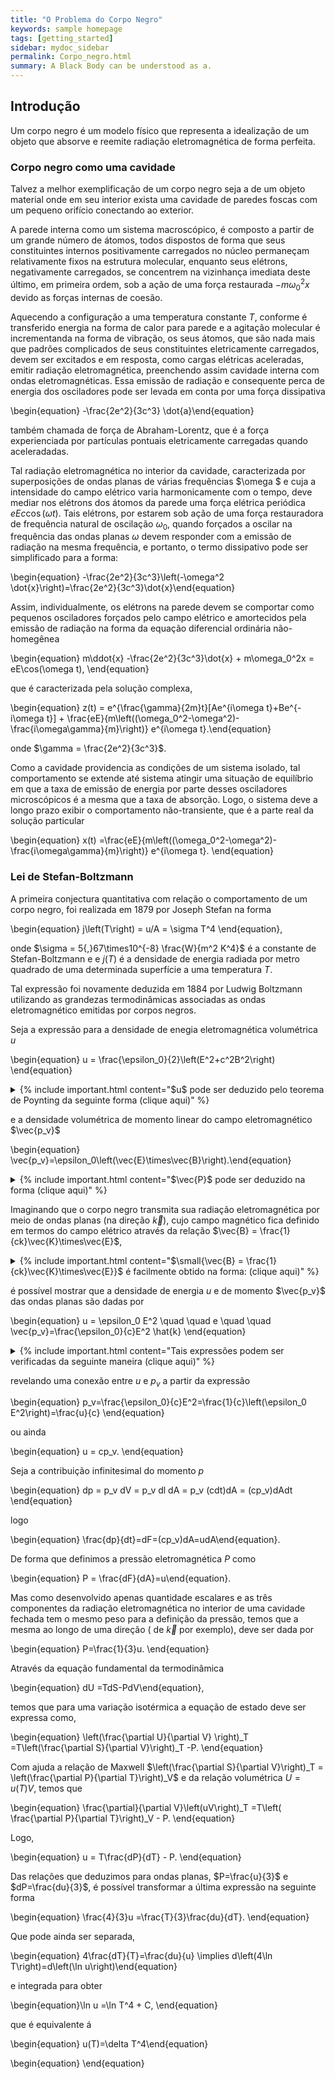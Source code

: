 ```yaml
---
title: "O Problema do Corpo Negro"
keywords: sample homepage
tags: [getting_started]
sidebar: mydoc_sidebar
permalink: Corpo_negro.html
summary: A Black Body can be understood as a.
---
```


## Introdução

Um corpo negro é um modelo físico que representa a idealização de um objeto que absorve e reemite radiação eletromagnética de forma perfeita.

### Corpo negro como uma cavidade

Talvez a melhor exemplificação de um corpo negro seja a de um objeto material onde em seu interior exista uma cavidade de paredes foscas com um pequeno orifício conectando ao exterior.

A parede interna como um sistema macroscópico, é composto a partir de um grande número de átomos, todos dispostos de forma que seus constituintes internos positivamente carregados no núcleo permaneçam relativamente fixos na estrutura molecular, enquanto seus elétrons, negativamente carregados, se concentrem na vizinhança imediata deste último, em primeira ordem, sob a ação de uma força restaurada $-m\omega_0^2 x$ devido as forças internas de coesão.

Aquecendo a configuração a uma temperatura constante $T$, conforme é transferido energia na forma de calor para parede e a agitação molecular é incrementanda na forma de vibração, os seus átomos, que são nada mais que padrões complicados de seus constituintes eletricamente carregados, devem ser excitados e em resposta, como cargas elétricas aceleradas, emitir radiação eletromagnética, preenchendo assim cavidade interna com ondas eletromagnéticas.
Essa emissão de radiação e consequente perca de energia dos osciladores pode ser levada em conta por uma força dissipativa

\begin{equation} -\frac{2e^2}{3c^3} \dot{a}\end{equation}

também chamada de força de Abraham-Lorentz, que é a força experienciada por partículas pontuais eletricamente carregadas quando aceleradadas. 

Tal radiação eletromagnética no interior da cavidade, caracterizada por superposições de ondas planas de várias frequências $\omega $ e cuja a intensidade do campo elétrico varia harmonicamente com o tempo, deve mediar nos elétrons dos átomos da parede uma força elétrica periódica $eEc\cos(\omega t)$. Tais elétrons, por estarem sob ação de uma força restauradora de frequência natural de oscilação $\omega_0$, quando forçados a oscilar na frequência das ondas planas $\omega$ devem responder com a emissão de radiação na mesma frequência, e portanto, o termo dissipativo pode ser simplificado para a forma:

\begin{equation} -\frac{2e^2}{3c^3}\left(-\omega^2 \dot{x}\right)=\frac{2e^2}{3c^3}\dot{x}\end{equation}

Assim, individualmente, os elétrons na parede devem se comportar como pequenos osciladores forçados pelo campo elétrico e amortecidos pela emissão de radiação na forma da equação diferencial ordinária não-homegênea 

\begin{equation} m\ddot{x} -\frac{2e^2}{3c^3}\dot{x} + m\omega_0^2x = eE\cos(\omega t), \end{equation}

que é caracterizada pela solução complexa,

\begin{equation} z(t) = e^{\frac{\gamma}{2m}t}[Ae^{i\omega t}+Be^{-i\omega t}] + \frac{eE}{m\left((\omega_0^2-\omega^2)-\frac{i\omega\gamma}{m}\right)} e^{i\omega t}.\end{equation}

onde $\gamma = \frac{2e^2}{3c^3}$.

Como a cavidade providencia as condições de um sistema isolado, tal comportamento se extende até sistema atingir uma situação de equilíbrio em que a taxa de emissão de energia por parte desses osciladores microscópicos é a mesma que a taxa de absorção. Logo, o sistema deve a longo prazo exibir o comportamento não-transiente, que é a parte real da solução particular

\begin{equation} x(t) =\frac{eE}{m\left((\omega_0^2-\omega^2)-\frac{i\omega\gamma}{m}\right)} e^{i\omega t}. \end{equation}


### Lei de Stefan-Boltzmann

A primeira conjectura quantitativa com relação o comportamento de um corpo negro, foi realizada em 1879 por Joseph Stefan na forma

\begin{equation} j\left(T\right) = u/A = \sigma T^4 \end{equation},

onde $\sigma = 5{,}67\times10^{-8} \frac{W}{m^2 K^4}$ é a constante de Stefan-Boltzmann e e $j(T)$ é a densidade de energia radiada por metro quadrado de uma determinada superfície a uma temperatura $T$.

Tal expressão foi novamente deduzida em $1884$ por Ludwig Boltzmann utilizando as grandezas termodinâmicas associadas as ondas eletromagnético emitidas por corpos negros.

Seja a expressão para a densidade de enegia eletromagnética volumétrica $u$

\begin{equation} u = \frac{\epsilon_0}{2}\left(E^2+c^2B^2\right) \end{equation}




<details>  
<summary>{% include important.html content="$u$ pode ser deduzido pelo teorema de Poynting da seguinte forma (clique aqui)" %} </summary>  {% include note.html content="
  Seja o trabalho realizada pela força de lorentz

  \begin{equation} dW=\vec{F}\cdot d\vec{l} = q\left(\vec{E}+\vec{v}\times\vec{B}\right)\cdot\vec{v}dt= q\vec{E}\cdot\vec{v}dt \end{equation}
  
  
  sendo $q\leftarrow \rho d^3r \implies q\vec{v}=\rho\vec{v}d^3r=\vec{J}d^3r$
  
 
 \begin{equation} \frac{dW}{dt}=-\frac{d}{dt}\int \frac{\epsilon_0}{2}\left(E^2+c^2B^2\right)d^3r-\oint \vec{S}\cdot\hat{n}d^2r \end{equation}
 
 Logo, tem-se que
 
 \begin{equation} \frac{dW}{dt}=\int d^3r \left(\vec{E}\cdot\vec{J} \right ) \end{equation}
 
 A partir da lei de Àmpere, a qual $\vec{J}=\frac{1}{\mu_0}\left(\vec{\nabla}\times\vec{B} \right )-\epsilon_0\dfrac{\partial\vec{E}}{\partial t}$, temos que
 
  \begin{equation} \vec{E}\cdot\vec{J}=\frac{1}{\mu_0}\vec{E}\cdot\left(\vec{\nabla}\times\vec{B} \right )-\epsilon_0\vec{E}\cdot\frac{\partial \vec{E}}{\partial t} \end{equation}
 
  mas  $\small{\vec{E}\cdot (\vec{\nabla}\times\vec{E}) = \vec{B}\cdot(\vec{\nabla}\times\vec{B})-\vec{\nabla}\cdot(\vec{E}\times\vec{B})}$, e para  $\small{\vec{\nabla}\times\vec{E}=-\frac{\partial \vec{E}}{\partial t}}$ então  $\small{\vec{E}\cdot (\vec{\nabla}\times\vec{E}) = -\vec{B}\cdot\frac{\partial \vec{B}}{\partial t}-\vec{\nabla}\cdot(\vec{E}\times\vec{B})}$.

  Permitindo reescrever a expressão para $\vec{E}\cdot\vec{J}$ na forma,


  \begin{equation} \small{\vec{E}\cdot\vec{J} = -c^2\epsilon_0\vec{B}\cdot\frac{\partial \vec{B}}{\partial t} -\epsilon_0 \vec{E} \cdot \dfrac{\partial\vec{E}}{\partial t} -\frac{1}{\mu_0}\vec{\nabla}\cdot(\vec{E}\times\vec{B})} \end{equation}


  Seja ainda,  $\vec{B}\cdot\frac{\partial \vec{B}}{\partial t}=\frac{1}{2}\frac{\partial}{\partial t}B^2 $ e $ \vec{E}\cdot\frac{\partial \vec{E}}{\partial t}=\frac{1}{2}\frac{\partial}{\partial t}E^2$, temos que

  \begin{equation}\vec{E}\cdot\vec{J}=-\frac{\epsilon_0}{2}\left(E^2+c^2B^2\right)-\frac{1}{\mu_0}\vec{\nabla}\cdot(\vec{E}\times\vec{B}) \end{equation}
  
  Integrando a última expressão sobre todo o espaço temos a expressão para a potência $\frac{dW}{dt}$ transferida pela força eletromagnética, que tem a forma:

  \begin{equation}\scriptsize{\frac{dW}{dt}=-\frac{d}{dt}\int_V d^3r \frac{\epsilon_0}{2}(E^2+c^2B^2)-\int_V d^3r \frac{1}{\mu_0}\vec{\nabla}\cdot(\vec{E}\times\vec{B})} \end{equation}

  \begin{equation} \small{-\dfrac{d}{dt}\displaystyle\int_V d^3r \frac{\epsilon_0}{2}(E^2+c^2B^2)-\oint_S \frac{1}{\mu_0}(\vec{E}\times\vec{B})\cdot\hat{n} d^2r} \end{equation}
  
  Ou ainda
  
  \begin{equation}\frac{dW}{dt}=-\frac{d}{dt} \int_V u d^3r-\oint_S \vec{S}\cdot\hat{n} d^2r \end{equation}
  
  Onde  $u=\frac{\epsilon_0}{2}(E^2+c^2B^2)$  e $\vec{S}=\frac{1}{\mu_0}(\vec{E}\times\vec{B})$, constituindo a teorema de Poyting que correlaciona a densidade energia do campo eletromagnético  $u$ com o fluxo do vetor de poyting  $\vec{S}$.

  " %}
  </details>
  
 
 

e a densidade volumétrica de momento linear do campo eletromagnético $\vec{p_v}$

\begin{equation} \vec{p_v}=\epsilon_0\left(\vec{E}\times\vec{B}\right).\end{equation}



<details>
  <summary>{% include important.html content="$\vec{P}$ pode ser deduzido na forma (clique aqui)" %} </summary>
  {% include note.html content="
Seja,

Para  $q \rightarrow \int_V \rho d^3r$, temos que a expressão anterior pode ser reescrita da forma

 \begin{equation} \frac{d}{dt}\vec{P_Mec}= \int_V \rho \left(\vec{E}+\vec{v}\times\vec{B} \right)d^3r= \int_V \left(\rho\vec{E}+\vec{J}\times\vec{B} \right)d^3r \end{equation}

 Onde  $ P_{Mec} $ é o momento total do sistema. Através das equações de maxwell,  $\rho=\epsilon_0\vec{\nabla}\vec{E}$ e  $\vec{J}=\frac{1}{\mu_0} (\vec{\nabla}\times\vec{B})-\epsilon_0\frac{\partial \vec{E}}{\partial t}$ é possível reescrever a expressão  $\rho\vec{E}+\vec{J}\vec{B}$ na forma:

 \begin{equation} \rho\vec{E}+\vec{J}\vec{B}=\epsilon_0\vec{E}(\vec{\nabla}\cdot\vec{E})+\epsilon_0\vec{B}\times\frac{\partial \vec{E}}{\partial t}-\frac{1}{\mu_0}\vec{B}\times(\vec{\nabla}\times\vec{B})  \end{equation}
 
  
 Para  $\vec{B}\times\dfrac{\partial}{\partial t}\vec{E}$ $=\frac{\partial}{\partial t}(\vec{E}\times\vec{B})$ $+\vec{E}\times\dfrac{\partial }{\partial t}\vec{B}$, temos que a última expressão também pode ser reconhecida como:

 \begin{equation} \rho\vec{E}+\vec{J}\vec{B}=\epsilon_0 \left(\vec{E}(\vec{\nabla}\cdot\vec{E})+c^2\vec{B}(\vec{\nabla}\cdot\vec{B}) \right)+\epsilon_0\vec{E}\times\frac{\partial \vec{B}}{\partial t} \end{equation}
 $$- \epsilon_0\frac{\partial}{\partial t}(\vec{E}\times\vec{B})-\epsilon_0 c^2\vec{B}\times(\vec{\nabla}\times\vec{B}) $$
 
Temos que,

 \begin{equation} \frac{d}{dt}\vec{P_{Mec}}+\frac{d}{dt} \int_V \epsilon_0(\vec{E}\times\vec{B})d^3r \end{equation} 
 
 \begin{equation} =\epsilon_0 \int_V \left(\vec{E}\cdot(\vec{\nabla}\cdot\vec{E})+c^2\vec{B}\cdot(\vec{\nabla}\cdot\vec{B})+\vec{E}\times\frac{\partial}{\partial t}\vec{B}-c^2\vec{B}(\vec{\nabla}\times\vec{B}) \right)d^3r \end{equation}
 
 Possibilitando identificar o momento do campo eletromagnético como  $\vec{P_{Campo}}= \int_V \vec{p_v} d^3r $ onde  $\vec{p_v}=\epsilon_0(\vec{E}\times\vec{B})$ é a densidade de momento do campo eletromagnético.
 
" %}
</details>




Imaginando que o corpo negro transmita sua radiação eletromagnética por meio de ondas planas (na direção $\vec{k}$), cujo campo magnético fica definido em termos do campo elétrico através da relação $\vec{B} = \frac{1}{ck}\vec{K}\times\vec{E}$,



<details>
  <summary>{% include important.html content="$\small{\vec{B} = \frac{1}{ck}\vec{K}\times\vec{E}}$ é facilmente obtido na forma: (clique aqui)" %} </summary>
  {% include note.html content="
    No vácuo, onde não há fontes de cargas nem de correntes, as equações de Maxwell podem ser mostradas a satisfazer as equações de onda
  
  \begin{matrix} \nabla^2 \vec{E} = \frac{1}{c^2} \frac{\partial^2 \vec{E}}{\partial t^2} \\ \nabla^2 \vec{B} = \frac{1}{c^2} \frac{\partial^2 \vec{B}}{\partial t^2} \end{matrix}
  
  que possuem como solução
  
 \begin{equation} \vec{E}=\vec{E_0} e^{i(\vec{k}\cdot\vec{r}-\omega t)} \qquad \vec{B}=\vec{B_0} e^{i(\vec{k}\cdot\vec{r}-\omega t)}. \end{equation}
 
  Pela lei de Gauss nessas circunstânicas, $\vec{\nabla}\cdot\vec{E}=0$, assim, inserindo a solução para a onda plana na mesma, obtém-se:  
  
 \begin{equation} 0=\vec{\nabla}\cdot\left(\vec{E_0} e^{i(\vec{k}\cdot\vec{r}-\omega t)} \right) =\sum_i \frac{\partial}{\partial x_i} E_{0i} e^{i(\sum_l k_l x_l-\omega t)} \end{equation}
 
 \begin{equation} =\sum_i  E_{0i} \frac{\partial}{\partial x_i}  e^{i(\sum_l k_l x_l-\omega t)} =\sum_i E_{0i} \left(\sum_l ik_l \frac{\partial x_l}{\partial x_i}e^{i(\sum_l k_l x_l-\omega t)} \right) \end{equation}
 
 \begin{equation} =\sum_i E_{0i} \left(\sum_l ik_l \delta_{il} e^{i(\vec{k}\cdot\vec{r}-\omega t)} \right) =\sum_i E_{0i} \left(ik_i e^{i(\vec{k}\cdot\vec{r}-\omega t)} \right) =i\vec{k}\cdot\vec{E_0}e^{i(\vec{k}\cdot\vec{r}-\omega t)}=i \vec{k}\cdot\vec{E} \end{equation}
 
 Logo se deduz que $\vec{k}\cdot\vec{E}=0$. 
 
 De forma análoga, é possível mostrar que $\vec{k}\cdot\vec{B}=0$, ou seja, tanto o campo elétrico quanto o magnético, devem oscilar perpendicularmente a direção de propagação da onda plana.
 
 E por último, pela Lei de Faraday nestas circunstâncias, seja, $\vec{\nabla}\times\vec{E}=-\frac{\partial \vec{B}}{\partial t}$, temos
 
 \begin{equation}\sum_{ijk} \epsilon_{ijk}\frac{\partial}{\partial x_j}E_k \hat{x_i} = \sum_{ijk} \epsilon_{ijk}E_{0k}\frac{\partial}{\partial x_j} e^{i(\sum_l k_l x_l-\omega t)} \hat{x_i} \end{equation}
 \begin{equation} \sum_{ijk} \epsilon_{ijk}E_{0k}\sum_l i k_l\frac{\partial  x_l}{\partial x_j} e^{i(\sum_l k_l x_l-\omega t)} \hat{x_i} =i\sum_{ijk} \epsilon_{ijk}  k_j \left(E_{0k}e^{i(\vec{k}\cdot \vec{r}-\omega t)} \right) \hat{x_i} \end{equation}
 \begin{equation}   i \sum_{ijk} \epsilon_{ijk}  k_j E_k \hat{x_i}=i\vec{k}\times\vec{E}=-\frac{\partial \vec{B}}{\partial t} =-\sum_i E_{0i}\frac{\partial}{\partial t}e^{i(\vec{k}\cdot \vec{r}-\omega t)} \end{equation}
 
 \begin{equation} =-(-i\omega)\vec{B} \implies \vec{k}\times\vec{E} = \omega\vec{B} \end{equation}
 
 Ou ainda, a expressão a ser provada
 
 \begin{equation} \vec{B} = \frac{1}{\omega}\vec{k}\times\vec{E} = \frac{1}{ck}\vec{k}\times\vec{E}  \end{equation}
 
" %}
</details>



é possível mostrar que a densidade de energia $u$ e de momento $\vec{p_v}$ das ondas planas são dadas por

\begin{equation} u = \epsilon_0 E^2 \quad \quad e \quad \quad \vec{p_v}=\frac{\epsilon_0}{c}E^2 \hat{k} \end{equation}



<details>
  <summary>{% include important.html content="Tais expressões podem ser verificadas da seguinte maneira (clique aqui)" %} </summary>
  {% include note.html content="
   Introduzindo a expressão de $B$ numa onda plana como obtido anteriormente na expressão para a densidade de energia eletromagnética
  
   \begin{equation} u =\frac{\epsilon_0}{2}\left(E^2+c^2B^2\right) =\frac{\epsilon_0}{2}\left(E^2+\frac{c^2}{c^2 k^2}(\vec{k}\times\vec{E})\cdot(\vec{k}\times\vec{E})\right),\end{equation}
   
  mas $(\vec{k}\times\vec{E})\cdot(\vec{k}\times\vec{E}) = \vec{k}\cdot\[\vec{E}\times(\vec{k}\times\vec{E})]=\vec{k}\cdot\[\vec{k}\cdot(\vec{E}\cdot\vec{E})-\vec{E}(\vec{E}\cdot\vec{k})]=k^2E^2$. 
  
  Logo
  
  \begin{equation} u=\frac{\epsilon_0}{2}\left(E^2+\frac{1}{k^2}k^2E^2\right) =\epsilon_0E^2\end{equation}
  
   
  
  " %}
</details>

revelando uma conexão entre $u$ e $p_v$ a partir da expressão

\begin{equation} p_v=\frac{\epsilon_0}{c}E^2=\frac{1}{c}\left(\epsilon_0 E^2\right)=\frac{u}{c} \end{equation}

ou ainda

\begin{equation} u = cp_v. \end{equation}

Seja a contribuição infinitesimal do momento $p$

\begin{equation} dp = p_v dV = p_v dl dA = p_v (cdt)dA = (cp_v)dAdt \end{equation}

logo

\begin{equation} \frac{dp}{dt}=dF=(cp_v)dA=udA\end{equation}.

De forma que definimos a pressão eletromagnética $P$ como


\begin{equation} P = \frac{dF}{dA}=u\end{equation}.

Mas como desenvolvido apenas quantidade escalares e as três componentes da radiação eletromagnética no interior de uma cavidade fechada tem o mesmo peso para a definição da pressão, temos que a mesma ao longo de uma direção ( de $\vec{k}$ por exemplo), deve ser dada por

\begin{equation} P=\frac{1}{3}u. \end{equation}

Através da equação fundamental da termodinâmica

\begin{equation} dU =TdS-PdV\end{equation},

temos que para uma variação isotérmica a equação de estado deve ser expressa como,

\begin{equation} \left(\frac{\partial U}{\partial V} \right)_T =T\left(\frac{\partial S}{\partial V}\right)_T -P. \end{equation}

Com ajuda a relação de Maxwell $\left(\frac{\partial S}{\partial V}\right)_T = \left(\frac{\partial P}{\partial T}\right)_V$ e da relação volumétrica $U=u(T)V$, temos que

\begin{equation} \frac{\partial}{\partial V}\left(uV\right)_T =T\left( \frac{\partial P}{\partial T}\right)_V - P. \end{equation}

Logo,

\begin{equation} u = T\frac{dP}{dT} - P. \end{equation}

Das relações que deduzimos para ondas planas, $P=\frac{u}{3}$ e $dP=\frac{du}{3}$, é possível transformar a última expressão na seguinte forma

\begin{equation} \frac{4}{3}u =\frac{T}{3}\frac{du}{dT}. \end{equation}

Que pode ainda ser separada,

\begin{equation} 4\frac{dT}{T}=\frac{du}{u} \implies d\left(4\ln T\right)=d\left(\ln u\right)\end{equation}

e integrada para obter

\begin{equation}\ln u =\ln T^4 + C, \end{equation}

que é equivalente á

\begin{equation} u(T)=\delta T^4\end{equation}








\begin{equation} \end{equation}

